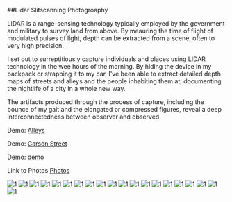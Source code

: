 ##Lidar Slitscanning Photogroaphy


LIDAR is a range-sensing technology typically employed by the government and military to survey land from above. By meauring the time of flight of modulated pulses of light, depth can be extracted from a scene, often to very high precision.

I set out to surreptitiously capture individuals and places using LIDAR technology in the wee hours of the morning. By hiding the device in my backpack or strapping it to my car, I've been able to extract detailed depth maps of streets and alleys and the people inhabiting them at, documenting the nightlife of a city in a whole new way.

The artifacts produced through the process of capture, including the bounce of my gait and the elongated or compressed figures, reveal a deep interconnectedness between observer and observed.

Demo: [Alleys](https://vimeo.com/144993841)

Demo: [Carson Street](https://vimeo.com/145215259)

Demo: [demo](https://vimeo.com/146153795)

Link to Photos [Photos](https://drive.google.com/folderview?id=0B4gCKvYT5U8zdUVpZFk3UXJpX2c&usp=sharing)

![1](assets/1.png)
![1](assets/3.png)
![1](assets/4.png)
![1](assets/6.png)
![1](assets/7.png)
![1](assets/8.png)
![1](assets/9.png)
![1](assets/10.png)
![1](assets/11.png)
![1](assets/12.png)
![1](assets/13.png)
![1](assets/14.png)
![1](assets/15.png)
![1](assets/16.png)
![1](assets/17.jpg)
![1](assets/18.jpg)
![1](assets/19.jpg)
![1](assets/20.jpg)
![1](assets/21.jpg)
![1](assets/22.jpg)

